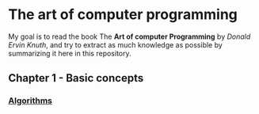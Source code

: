 # The art of computer programming

My goal is to read the book The **Art of computer Programming** by _Donald Ervin Knuth_, and try to extract as much knowledge as possible by summarizing it here in this repository.

## Chapter 1 - Basic concepts

### [Algorithms]()
